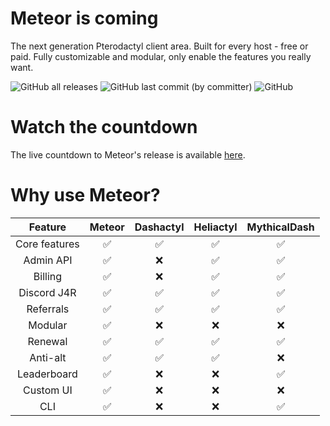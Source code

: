 # Meteor is coming 
The next generation Pterodactyl client area. Built for every host - free or paid. Fully customizable and modular, only enable the features you really want.

![GitHub all releases](https://img.shields.io/github/downloads/madebymeteor/meteor/total) ![GitHub last commit (by committer)](https://img.shields.io/github/last-commit/madebymeteor/meteor) ![GitHub](https://img.shields.io/github/license/madebymeteor/meteor)


# Watch the countdown
The live countdown to Meteor's release is available [here](https://meteorweb.pages.dev/).

# Why use Meteor?
| Feature | Meteor | Dashactyl | Heliactyl | MythicalDash | 
| :---:   | :---: | :---: | :--: | :--: |
| Core features | ✅|✅|✅|✅|
| Admin API |✅|❌|✅|✅|
| Billing | ✅|❌|✅|✅|
| Discord J4R |✅|✅|✅|✅|
| Referrals |✅|✅|✅|✅|
| Modular |✅|❌|❌|❌|
| Renewal |✅|✅|✅|✅|
| Anti-alt |✅|✅|✅|❌|
| Leaderboard |✅|❌|❌|✅|
| Custom UI |✅|❌|❌|❌|❌|
| CLI |✅|❌|❌|✅|
